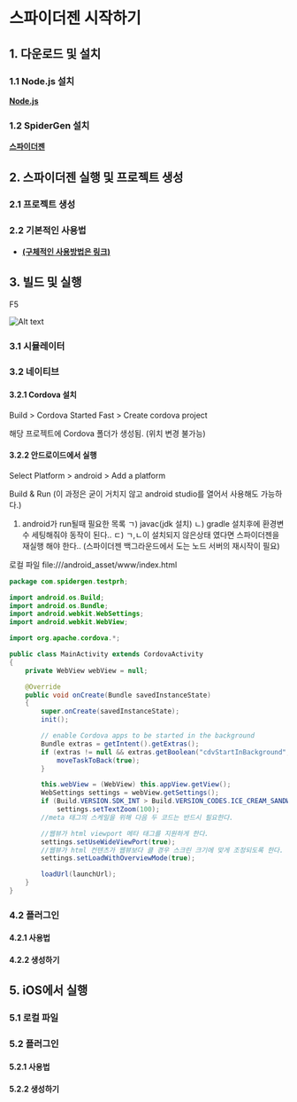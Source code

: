 # 스파이더젠 시작하기


## 1. 다운로드 및 설치
### 1.1 Node.js 설치
[**Node.js**](https://nodejs.org/ko/)
### 1.2 SpiderGen 설치
[**스파이더젠**](https://www.spidergen.org:8454/)
## 2. 스파이더젠 실행 및 프로젝트 생성
### 2.1 프로젝트 생성
### 2.2 기본적인 사용법
* [**(구체적인 사용방법은 링크)**](https://wikidocs.net/22777)

## 3. 빌드 및 실행
F5

![Alt text](https://github.com/sgs0116/spidergen-docs/blob/master/startMobile/RunProject.png?raw=true)
### 3.1 시뮬레이터
### 3.2 네이티브
#### 3.2.1 Cordova 설치
Build > Cordova Started Fast > Create cordova project

해당 프로젝트에 Cordova 폴더가 생성됨. (위치 변경 불가능)
#### 3.2.2 안드로이드에서 실행
Select Platform > android > Add a platform

Build & Run
(이 과정은 굳이 거치지 않고 android studio를 열어서 사용해도 가능하다.)

1) android가 run될때 필요한 목록
ㄱ) javac(jdk 설치)
ㄴ) gradle 설치후에 환경변수 세팅해줘야 동작이 된다..
ㄷ) ㄱ,ㄴ이 설치되지 않은상태 였다면 스파이더젠을 재실행 해야 한다..
    (스파이더젠 백그라운드에서 도는 노드 서버의 재시작이 필요)

로컬 파일
file:///android_asset/www/index.html

```java
package com.spidergen.testprh;

import android.os.Build;
import android.os.Bundle;
import android.webkit.WebSettings;
import android.webkit.WebView;

import org.apache.cordova.*;

public class MainActivity extends CordovaActivity
{
    private WebView webView = null;

    @Override
    public void onCreate(Bundle savedInstanceState)
    {
        super.onCreate(savedInstanceState);
        init();

        // enable Cordova apps to be started in the background
        Bundle extras = getIntent().getExtras();
        if (extras != null && extras.getBoolean("cdvStartInBackground", false)) {
            moveTaskToBack(true);
        }

        this.webView = (WebView) this.appView.getView();
        WebSettings settings = webView.getSettings();
        if (Build.VERSION.SDK_INT > Build.VERSION_CODES.ICE_CREAM_SANDWICH)
            settings.setTextZoom(100);
        //meta 태그의 스케일을 위해 다음 두 코드는 반드시 필요한다.

        //웹뷰가 html viewport 메타 태그를 지원하게 한다.
        settings.setUseWideViewPort(true);
        //웹뷰가 html 컨텐츠가 웹뷰보다 클 경우 스크린 크기에 맞게 조정되도록 한다.
        settings.setLoadWithOverviewMode(true);

        loadUrl(launchUrl);
    }
}
```
### 4.2 플러그인
#### 4.2.1 사용법
#### 4.2.2 생성하기
## 5. iOS에서 실행
### 5.1 로컬 파일
### 5.2 플러그인
#### 5.2.1 사용법
#### 5.2.2 생성하기






<!--
## 1.3 Cordova 설치
* ### 설치
>   ```
>   $npm install -g cordova

* ### 폴더생성
>   ```
>   $npm create MyApp

* ### 플랫폼 생성
>   ```
>   $cd MyApp
>   $cordova platform add android
>   $cordova platform add ios


## 1.4 AndroidStudio 설치하기
[**안드로이드 스튜디오**](https://developer.android.com/studio?hl=ko)
-->